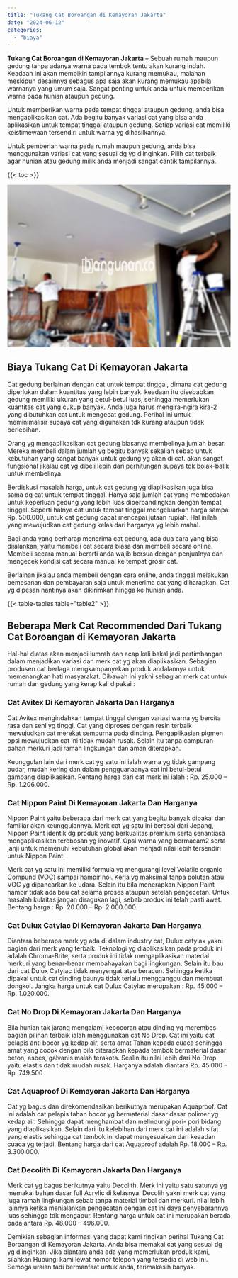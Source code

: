 ```yaml
---
title: "Tukang Cat Boroangan di Kemayoran Jakarta"
date: "2024-06-12"
categories: 
  - "biaya"
---
```


**Tukang Cat Boroangan di Kemayoran Jakarta** – Sebuah rumah maupun gedung tanpa adanya warna pada tembok tentu akan kurang indah. Keadaan ini akan membikin tampilannya kurang memukau, malahan meskipun desainnya sebagus apa saja akan kurang memukau apabila warnanya yang umum saja. Sangat penting untuk anda untuk memberikan warna pada hunian ataupun gedung.

Untuk memberikan warna pada tempat tinggal ataupun gedung, anda bisa mengaplikasikan cat. Ada begitu banyak variasi cat yang bisa anda aplikasikan untuk tempat tinggal ataupun gedung. Setiap variasi cat memiliki keistimewaan tersendiri untuk warna yg dihasilkannya.

Untuk pemberian warna pada rumah maupun gedung, anda bisa menggunakan variasi cat yang sesuai dg yg diinginkan. Pilih cat terbaik agar hunian atau gedung milik anda menjadi sangat cantik tampilannya.

{{< toc >}}

![Tukang Cat Boroangan di Kemayoran Jakarta](/images/jasa-cat-murah27.png)

## Biaya Tukang Cat Di Kemayoran Jakarta

Cat gedung berlainan dengan cat untuk tempat tinggal, dimana cat gedung diperlukan dalam kuantitas yang lebih banyak. keadaan itu disebabkan gedung memiliki ukuran yang betul-betul luas, sehingga memerlukan kuantitas cat yang cukup banyak. Anda juga harus mengira-ngira kira-2 yang dibutuhkan cat untuk mengecat gedung. Perihal ini untuk meminimalisir supaya cat yang digunakan tdk kurang ataupun tidak berlebihan.

Orang yg mengaplikasikan cat gedung biasanya membelinya jumlah besar. Mereka membeli dalam jumlah yg begitu banyak sekalian sebab untuk kebutuhan yang sangat banyak untuk gedung yg akan di cat. akan sangat fungsional jikalau cat yg dibeli lebih dari perhitungan supaya tdk bolak-balik untuk membelinya.

Berdiskusi masalah harga, untuk cat gedung yg diaplikasikan juga bisa sama dg cat untuk tempat tinggal. Hanya saja jumlah cat yang membedakan untuk keperluan gedung yang lebih luas diperbandingkan dengan tempat tinggal. Seperti halnya cat untuk tempat tinggal mengeluarkan harga sampai Rp. 500.000, untuk cat gedung dapat mencapai jutaan rupiah. Hal inilah yang mewujudkan cat gedung kelas dari harganya yg lebih mahal.

Bagi anda yang berharap menerima cat gedung, ada dua cara yang bisa dijalankan, yaitu membeli cat secara biasa dan membeli secara online. Membeli secara manual berarti anda wajib bersua dengan penjualnya dan mengecek kondisi cat secara manual ke tempat grosir cat.

Berlainan jikalau anda membeli dengan cara online, anda tinggal melakukan pemesanan dan pembayaran saja untuk menerima cat yang diharapkan. Cat yg dipesan nantinya akan dikirimkan hingga ke hunian anda.

{{< table-tables table="table2" >}}

## Beberapa Merk Cat Recommended Dari Tukang Cat Boroangan di Kemayoran Jakarta

Hal-hal diatas akan menjadi lumrah dan acap kali bakal jadi pertimbangan dalam menjadikan variasi dan merk cat yg akan diaplikasikan. Sebagian produsen cat berlaga mengkampanyekan produk andalannya untuk memenangkan hati masyarakat. Dibawah ini yakni sebagian merk cat untuk rumah dan gedung yang kerap kali dipakai :

### Cat Avitex Di Kemayoran Jakarta Dan Harganya

Cat Avitex mengindahkan tempat tinggal dengan variasi warna yg bercita rasa dan seni yg tinggi. Cat yang diproses dengan resin terbaik mewujudkan cat merekat sempurna pada dinding. Pengaplikasian pigmen opsi mewujudkan cat ini tidak mudah rusak. Selain itu tanpa campuran bahan merkuri jadi ramah lingkungan dan aman diterapkan.

Keunggulan lain dari merk cat yg satu ini ialah warna yg tidak gampang pudar, mudah kering dan dalam pengguanaanya cat ini betul-betul gampang diaplikasikan. Rentang harga dari cat merk ini ialah : Rp. 25.000 – Rp. 1.206.000.

### Cat Nippon Paint Di Kemayoran Jakarta Dan Harganya

Nippon Paint yaitu beberapa dari merk cat yang begitu banyak dipakai dan familiar akan keunggulannya. Merk cat yg satu ini berasal dari Jepang, Nippon Paint identik dg produk yang berkualitas premium serta senantiasa mengaplikasikan terobosan yg inovatif. Opsi warna yang bermacam2 serta janji untuk memenuhi kebutuhan global akan menjadi nilai lebih tersendiri untuk Nippon Paint.

Merk cat yg satu ini memiliki formula yg mengurangi level Volatile organic Compund (VOC) sampai hampir nol. Kerja yg maksimal tanpa polutan atau VOC yg dipancarkan ke udara. Selain itu bila menerapkan Nippon Paint hampir tidak ada bau cat selama proses ataupun setelah pengecetan. Untuk masalah kulaitas jangan diragukan lagi, sebab produk ini telah pasti awet. Bentang harga : Rp. 20.000 – Rp. 2.000.000.

### Cat Dulux Catylac Di Kemayoran Jakarta Dan Harganya

Diantara beberapa merk yg ada di dalam industry cat, Dulux catylax yakni bagian dari merk yang terbaik. Teknologi yg diaplikasikan pada produk ini adalah Chroma-Brite, serta produk ini tidak mengaplikasikan material merkuri yang benar-benar membahayakan bagi lingkungan. Selain itu bau dari cat Dulux Catylac tidak menyengat atau beracun. Sehingga ketika dipakai untuk cat dinding baunya tidak terlalu mengganggu dan membuat dongkol. Jangka harga untuk cat Dulux Catylac merupakan : Rp. 45.000 – Rp. 1.020.000.

### Cat No Drop Di Kemayoran Jakarta Dan Harganya

Bila hunian tak jarang mengalami kebocoran atau dinding yg merembes bagian pilihan terbaik ialah menggunakan cat No Drop. Cat ini yaitu cat pelapis anti bocor yg kedap air, serta amat Tahan kepada cuaca sehingga amat yang cocok dengan bila diterapkan kepada tembok bermaterial dasar beton, asbes, galvanis malah terakota. Sealin itu nilai lebih dari No Drop yaitu elastis dan tidak mudah rusak. Harganya adalah diantara Rp. 45.000 – Rp. 749.500

### Cat Aquaproof Di Kemayoran Jakarta Dan Harganya

Cat yg bagus dan direkomendasikan berikutnya merupakan Aquaproof. Cat ini adalah cat pelapis tahan bocor yg bermaterial dasar dasar polimer yg kedap air. Sehingga dapat menghambat dan melindungi pori- pori bidang yang diaplikasikan. Selain dari itu kelebihan dari merk cat ini adalah sifat yang elastis sehingga cat tembok ini dapat menyesuaikan dari keaadan cuaca yg terjadi. Bentang harga dari cat Aquaproof adalah Rp. 18.000 – Rp. 3.300.000.

### Cat Decolith Di Kemayoran Jakarta Dan Harganya

Merk cat yg bagus berikutnya yaitu Decolith. Merk ini yaitu satu satunya yg memakai bahan dasar full Acrylic di kelasnya. Decolih yakni merk cat yang juga ramah lingkungan sebab tanpa material timbal dan merkuri. nilai lebih lainnya ketika menjalankan pengecatan dengan cat ini daya penyebarannya luas sehingga tdk mengapur. Rentang harga untuk cat ini merupakan berada pada antara Rp. 48.000 – 496.000.

Demikian sebagian informasi yang dapat kami rincikan perihal Tukang Cat Boroangan di Kemayoran Jakarta. Anda bisa memakai cat yang sesuai dg yg diinginkan. Jika diantara anda ada yang memerlukan produk kami, silahkan Hubungi kami lewat nomor telepon yang tersedia di web ini. Semoga uraian tadi bermanfaat untuk anda, terimakasih banyak.
